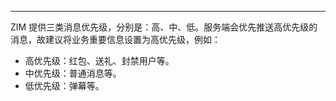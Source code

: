<Title>如何设置消息的优先级更为合理？</Title>



- - -

ZIM 提供三类消息优先级，分别是：高、中、低。服务端会优先推送高优先级的消息，故建议将业务重要信息设置为高优先级，例如：

- 高优先级：红包、送礼、封禁用户等。
- 中优先级：普通消息等。
- 低优先级：弹幕等。